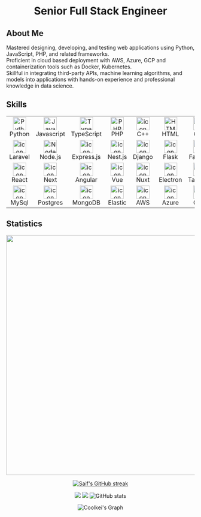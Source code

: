 <h1 align="center">Senior Full Stack Engineer</h1>

## About Me

Mastered designing, developing, and testing web applications using Python, JavaScript, PHP, and related frameworks. <br>
Proficient in cloud based deployment with AWS, Azure, GCP and containerization tools such as Docker, Kubernetes. <br>
Skillful in integrating third-party APIs, machine learning algorithms, and models into applications with hands-on experience and professional knowledge in data science.

## Skills
<table>  
  <tr> 
    <td align="center" width="90">  
      <img  width="35" height="35" src="https://skillicons.dev/icons?i=python" alt="Python" />  
      <br>Python  
    </td> 
    <td align="center" width="90">  
      <img  width="35" height="35" src="https://skillicons.dev/icons?i=js" alt="Javascript" />  
      <br>Javascript  
    </td>
    <td align="center" width="90">  
      <img  width="35" height="35" src="https://skillicons.dev/icons?i=ts" alt="TypeScript" />  
      <br>TypeScript  
    </td>     
    <td align="center" width="90">  
      <img  width="35" height="35" src="https://skillicons.dev/icons?i=php" alt="PHP" />  
      <br>PHP  
    </td>      
    <td align="center" width="90" align="center" width="90">  
      <img  width="35" height="35" src="https://skillicons.dev/icons?i=cpp" alt="icon" alt="C++" />  
      <br>C++  
    </td> 
    <td align="center" width="90">  
    <img  width="35" height="35" src="https://skillicons.dev/icons?i=html" alt="HTML" />  
      <br>HTML  
    </td>  
    <td align="center" width="90">  
      <img  width="35" height="35" src="https://skillicons.dev/icons?i=css" alt="CSS" />  
      <br>CSS  
    </td> 
  </tr>  
  <tr>  
    <td align="center" width="90">  
      <img  width="35" height="35" src="https://skillicons.dev/icons?i=laravel" alt="icon" alt="Laravel" />  
      <br>Laravel  
    </td>
    <td align="center" width="90">  
      <img  width="35" height="35" src="https://skillicons.dev/icons?i=nodejs" alt="NodeJs" />  
      <br>Node.js  
    </td>   
    <td align="center" width="90">  
      <img  width="35" height="35" src="https://skillicons.dev/icons?i=express" alt="icon" alt="Express" />  
      <br>Express.js
    </td>
    <td align="center" width="90">  
      <img  width="35" height="35" src="https://skillicons.dev/icons?i=nestjs" alt="icon" alt="Nestjs" />  
      <br>Nest.js  
    </td>
    <td align="center" width="90">  
      <img  width="35" height="35" src="https://skillicons.dev/icons?i=django" alt="icon" alt="Django" />  
      <br>Django  
    </td>
    <td align="center" width="90">  
      <img  width="35" height="35" src="https://skillicons.dev/icons?i=flask" alt="icon" alt="Flask" />  
      <br>Flask  
    </td>
    <td align="center" width="90">  
      <img  width="35" height="35" src="https://skillicons.dev/icons?i=fastapi" alt="icon" alt="WordPress" />  
      <br>FastAPI  
    </td>
  </tr>
  <tr>  
    <td align="center" width="90">  
      <img  width="35" height="35" src="https://skillicons.dev/icons?i=react" alt="icon" alt="React" />  
      <br>React  
    </td>
    <td align="center" width="90">  
      <img  width="35" height="35" src="https://skillicons.dev/icons?i=next" alt="icon" alt="Next" />  
      <br>Next  
    </td>
    <td align="center" width="90">  
      <img  width="35" height="35" src="https://skillicons.dev/icons?i=angular" alt="icon" alt="Angular" />  
      <br>Angular  
    </td>
    <td align="center" width="90">  
      <img  width="35" height="35" src="https://skillicons.dev/icons?i=vue" alt="icon" alt="Vue" />  
      <br>Vue  
    </td>
    <td align="center" width="90">  
      <img  width="35" height="35" src="https://skillicons.dev/icons?i=nuxt" alt="icon" alt="Bootstrap" />  
      <br>Nuxt  
    </td>
    <td align="center" width="90">  
      <img  width="35" height="35" src="https://skillicons.dev/icons?i=electron" alt="icon" alt="Threejs" />  
      <br>Electron  
    </td>
    <td align="center" width="90">  
      <img  width="35" height="35" src="https://skillicons.dev/icons?i=tailwind" alt="icon" alt="Tailwind" />  
      <br>Tailwind  
    </td>
  </tr>
  <tr>  
    <td align="center" width="90">  
      <img  width="35" height="35" src="https://skillicons.dev/icons?i=mysql" alt="icon" alt="MySql" />  
      <br>MySql  
    </td>
    <td align="center" width="90">  
      <img  width="35" height="35" src="https://skillicons.dev/icons?i=postgresql" alt="icon" alt="PostgreSQL" />  
      <br>Postgres  
    </td>
    <td align="center" width="90">  
      <img  width="35" height="35" src="https://skillicons.dev/icons?i=mongodb" alt="icon" alt="MongoDB" />  
      <br>MongoDB
    </td>
    <td align="center" width="90">  
      <img  width="35" height="35" src="https://skillicons.dev/icons?i=elasticsearch" alt="icon" alt="Git" />  
      <br>Elastic
    </td>
    <td align="center" width="90">  
      <img  width="35" height="35" src="https://skillicons.dev/icons?i=aws" alt="icon" alt="AWS" />  
      <br>AWS  
    </td>
    <td align="center" width="90">  
      <img  width="35" height="35" src="https://skillicons.dev/icons?i=azure" alt="icon" alt="Nginx" />  
      <br>Azure  
    </td>
    <td align="center" width="90">  
      <img  width="35" height="35" src="https://skillicons.dev/icons?i=gcp" alt="icon" alt="Docker" />  
      <br>GCP  
    </td>
  </tr>
</table>  
</div>

## Statistics
<img width="640" src="https://streak-stats.demolab.com/?user=coolkei&theme=react" alt=""/>
<!-- ![](http://github-profile-summary-cards.vercel.app/api/cards/most-commit-language?username=coolkei&theme=solarized) -->
  
<p align="center">
  <a href="https://github.com/coolkei">
    <img src="https://github-readme-streak-stats.herokuapp.com/?user=coolkei&theme=radical&border=7F3FBF&background=0D1117" alt="Saif's GitHub streak"/>
  </a>
</p>

<div align="center">

  ![](http://github-profile-summary-cards.vercel.app/api/cards/repos-per-language?username=coolkei&theme=solarized)
  [![](https://github-profile-summary-cards.vercel.app/api/cards/productive-time?username=coolkei&theme=vue)](https://github.com/vn7n24fzkq/github-profile-summary-cards)
  ![GitHub stats](https://github-readme-stats.vercel.app/api?username=coolkei&show_icons=true&theme=transparent)
  
<div>
  
  <picture>
    <source
      media="(prefers-color-scheme: dark)"
      srcset="https://raw.githubusercontent.com/platane/snk/output/github-contribution-grid-snake-dark.svg"
    />
    <source
      media="(prefers-color-scheme: light)"
      srcset="https://raw.githubusercontent.com/platane/snk/output/github-contribution-grid-snake.svg"
    />
  </picture>

  ![Coolkei's Graph](https://github-readme-activity-graph.vercel.app/graph?username=coolkei&custom_title=Coolkei's%20GitHub%20Activity%20Graph&bg_color=0D1117&color=7F3FBF&line=7F3FBF&point=7F3FBF&area_color=FFFFFF&title_color=FFFFFF&area=true)
  
</div>


